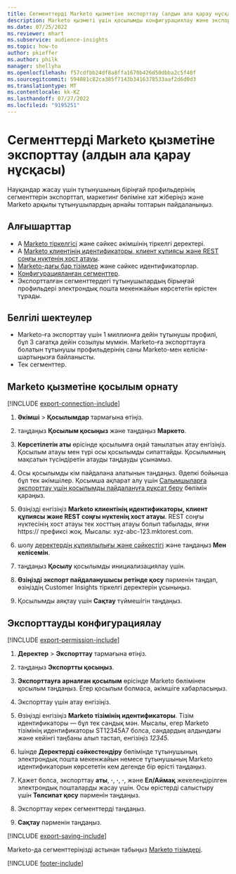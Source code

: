 ```yaml
---
title: Сегменттерді Marketo қызметіне экспорттау (алдын ала қарау нұсқасы)
description: Marketo қызметі үшін қосылымды конфигурациялау және экспорттау жолы туралы ақпарат.
ms.date: 07/25/2022
ms.reviewer: mhart
ms.subservice: audience-insights
ms.topic: how-to
author: pkieffer
ms.author: philk
manager: shellyha
ms.openlocfilehash: f57cdfbb24df8a8ffa1670b426d50dbba2c5f40f
ms.sourcegitcommit: 594081c82ca385f7143b3416378533aaf2d6d0d3
ms.translationtype: MT
ms.contentlocale: kk-KZ
ms.lasthandoff: 07/27/2022
ms.locfileid: "9195251"
---
```

# <a name="export-segments-to-marketo-preview"></a>Сегменттерді Marketo қызметіне экспорттау (алдын ала қарау нұсқасы)

Науқандар жасау үшін тұтынушының біріңғай профильдерінің сегменттерін экспорттап, маркетинг бөліміне хат жіберіңіз және Marketo арқылы тұтынушылардың арнайы топтарын пайдаланыңыз.

## <a name="prerequisites"></a>Алғышарттар

- А [Marketo тіркелгісі](https://login.marketo.com/) және сәйкес әкімшінің тіркелгі деректері.
- А [Marketo клиентінің идентификаторы, клиент құпиясы және REST соңғы нүктенің хост атауы](https://developers.marketo.com/rest-api/authentication/).
- [Marketo-дағы бар тізімдер](https://docs.marketo.com/display/public/DOCS/Understanding+Static+Lists) және сәйкес идентификаторлар.
- [Конфигурацияланған сегменттер](segments.md).
- Экспортталған сегменттердегі тұтынушылардың бірыңғай профильдері электрондық пошта мекенжайын көрсететін өрістен тұрады.

## <a name="known-limitations"></a>Белгілі шектеулер

- Marketo-ға экспорттау үшін 1 миллионға дейін тұтынушы профилі, бұл 3 сағатқа дейін созылуы мүмкін. Marketo-ға экспорттауға болатын тұтынушы профильдерінің саны Marketo-мен келісім-шартыңызға байланысты.
- Тек сегменттер.

## <a name="set-up-connection-to-marketo"></a>Marketo қызметіне қосылым орнату

[!INCLUDE [export-connection-include](includes/export-connection-admn.md)]

1. **Әкімші** > **Қосылымдар** тармағына өтіңіз.

1. таңдаңыз **Қосылым қосыңыз** және таңдаңыз **Маркето**.

1. **Көрсетілетін аты** өрісінде қосылымға оңай танылатын атау енгізіңіз. Қосылым атауы мен түрі осы қосылымды сипаттайды. Қосылымның мақсатын түсіндіретін атауды таңдауды ұсынамыз.

1. Осы қосылымды кім пайдалана алатынын таңдаңыз. Әдепкі бойынша бұл тек әкімшілер. Қосымша ақпарат алу үшін [Салымшыларға экспорттау үшін қосылымды пайдалануға рұқсат беру](connections.md#allow-contributors-to-use-a-connection-for-exports) бөлімін қараңыз.

1. Өзіңізді енгізіңіз **Marketo клиентінің идентификаторы, клиент құпиясы және REST соңғы нүктенің хост атауы**. REST соңғы нүктесінің хост атауы тек хосттың атауы болып табылады, яғни https:// префиксі жоқ. Мысалы: xyz-abc-123.mktorest.com.

1. шолу [деректердің құпиялылығы және сәйкестігі](connections.md#data-privacy-and-compliance) және таңдаңыз **Мен келісемін**.

1. таңдаңыз **Қосылу** қосылымды инициализациялау үшін.

1. **Өзіңізді экспорт пайдаланушысы ретінде қосу** пәрменін таңдап, өзіңіздің Customer Insights тіркелгі деректерін ұсыныңыз.

1. Қосылымды аяқтау үшін **Сақтау** түймешігін таңдаңыз.

## <a name="configure-an-export"></a>Экспорттауды конфигурациялау

[!INCLUDE [export-permission-include](includes/export-permission.md)]

1. **Деректер** > **Экспорттау** тармағына өтіңіз.

1. таңдаңыз **Экспортты қосыңыз**.

1. **Экспорттауға арналған қосылым** өрісінде Marketo бөлімінен қосылым таңдаңыз. Егер қосылым болмаса, әкімшіге хабарласыңыз.

1. Экспорттау үшін атау енгізіңіз.

1. Өзіңізді енгізіңіз **Marketo тізімінің идентификаторы**. Тізім идентификаторы — бұл тек сандық мән. Мысалы, егер Marketo тізімінің идентификаторы ST12345A7 болса, сандардың алдындағы және кейінгі таңбаны алып тастап, енгізіңіз *12345*.

1. Ішінде **Деректерді сәйкестендіру** бөлімінде тұтынушының электрондық пошта мекенжайын немесе тұтынушының Marketo идентификаторын көрсететін кем дегенде бір өрісті таңдаңыз.

1. Қажет болса, экспорттау **аты**, **·**, **·**, **·**, және **Ел/Аймақ** жекелендірілген электрондық пошталарды жасау үшін. Осы өрістерді салыстыру үшін **Төлсипат қосу** пәрменін таңдаңыз.

1. Экспорттау керек сегменттерді таңдаңыз.

1. **Сақтау** пәрменін таңдаңыз.

[!INCLUDE [export-saving-include](includes/export-saving.md)]

Marketo-да сегменттеріңізді астынан табыңыз [Marketo тізімдері](https://docs.marketo.com/display/public/DOCS/Understanding+Static+Lists).

[!INCLUDE [footer-include](includes/footer-banner.md)]
